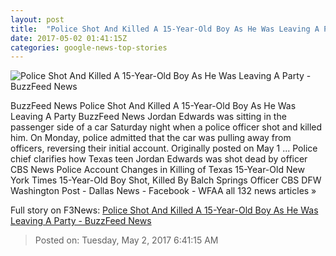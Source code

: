 ```yaml
---
layout: post
title:  "Police Shot And Killed A 15-Year-Old Boy As He Was Leaving A Party - BuzzFeed News"
date: 2017-05-02 01:41:15Z
categories: google-news-top-stories
---
```


![Police Shot And Killed A 15-Year-Old Boy As He Was Leaving A Party - BuzzFeed News](https://img.buzzfeed.com/buzzfeed-static/static/2017-05/1/21/campaign_images/buzzfeed-prod-fastlane-02/police-shot-and-killed-a-15-year-old-boy-trying-t-2-14015-1493689419-0_dblbig.jpg)

BuzzFeed News Police Shot And Killed A 15-Year-Old Boy As He Was Leaving A Party BuzzFeed News Jordan Edwards was sitting in the passenger side of a car Saturday night when a police officer shot and killed him. On Monday, police admitted that the car was pulling away from officers, reversing their initial account. Originally posted on May 1 ... Police chief clarifies how Texas teen Jordan Edwards was shot dead by officer CBS News Police Account Changes in Killing of Texas 15-Year-Old New York Times 15-Year-Old Boy Shot, Killed By Balch Springs Officer CBS DFW Washington Post - Dallas News - Facebook - WFAA all 132 news articles »


Full story on F3News: [Police Shot And Killed A 15-Year-Old Boy As He Was Leaving A Party - BuzzFeed News](http://www.f3nws.com/n/VDVmJJ)

> Posted on: Tuesday, May 2, 2017 6:41:15 AM
